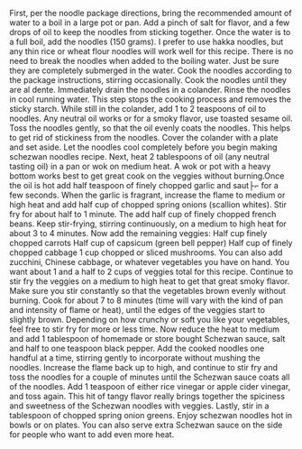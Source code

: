 First, per the noodle package directions, bring the recommended amount of water to a boil in a large pot or pan. Add a pinch of salt for flavor, and a few drops of oil to keep the noodles from sticking together.
Once the water is to a full boil, add the noodles (150 grams). I prefer to use hakka noodles, but any thin rice or wheat flour noodles will work well for this recipe.
There is no need to break the noodles when added to the boiling water. Just be sure they are completely submerged in the water.
Cook the noodles according to the package instructions, stirring occasionally.
Cook the noodles until they are al dente.
Immediately drain the noodles in a colander.
Rinse the noodles in cool running water. This step stops the cooking process and removes the sticky starch.
While still in the colander, add 1 to 2 teaspoons of oil to noodles. Any neutral oil works or for a smoky flavor, use toasted sesame oil.
Toss the noodles gently, so that the oil evenly coats the noodles. This helps to get rid of stickiness from the noodles. Cover the colander with a plate and set aside. Let the noodles cool completely before you begin making schezwan noodles recipe.
Next, heat 2 tablespoons of oil (any neutral tasting oil) in a pan or wok on medium heat. A wok or pot with a heavy bottom works best to get great cook on the veggies without burning.Once the oil is hot add half teaspoon of finely chopped garlic and saut├⌐ for a few seconds.
When the garlic is fragrant, increase the flame to medium or high heat and add half cup of chopped spring onions (scallion whites). Stir fry for about half to 1 minute.
The add half cup of finely chopped french beans.
Keep stir-frying, stirring continuously, on a medium to high heat for about 3 to 4 minutes.
Now add the remaining veggies:
Half cup finely chopped carrots
Half cup of capsicum (green bell pepper)
Half cup of finely chopped cabbage
1 cup chopped or sliced mushrooms.
You can also add zucchini, Chinese cabbage, or whatever vegetables you have on hand. You want about 1 and a half to 2 cups of veggies total for this recipe.
Continue to stir fry the veggies on a medium to high heat to get that great smoky flavor. Make sure you stir constantly so that the vegetables brown evenly without burning.
Cook for about 7 to 8 minutes (time will vary with the kind of pan and intensity of flame or heat), until the edges of the veggies start to slightly brown. Depending on how crunchy or soft you like your vegetables, feel free to stir fry for more or less time.
Now reduce the heat to medium and add 1 tablespoon of homemade or store bought Schezwan sauce, salt and half to one teaspoon black pepper.
Add the cooked noodles one handful at a time, stirring gently to incorporate without mushing the noodles.
Increase the flame back up to high, and continue to stir fry and toss the noodles for a couple of minutes until the Schezwan sauce coats all of the noodles.
Add 1 teaspoon of either rice vinegar or apple cider vinegar, and toss again. This hit of tangy flavor really brings together the spiciness and sweetness of the Schezwan noodles with veggies.
Lastly, stir in a tablespoon of chopped spring onion greens.
Enjoy schezwan noodles hot in bowls or on plates. You can also serve extra Schezwan sauce on the side for people who want to add even more heat.
